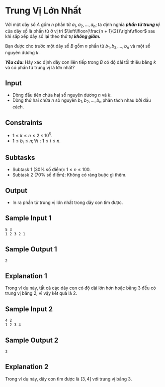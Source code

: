 # Trung Vị Lớn Nhất

Với một dãy số $A$ gồm $n$ phần tử $a_1, a_2, \dots, a_n;$ ta định nghĩa ***phần tử trung vị*** của dãy số là phần tử ở vị trí $\left\lfloor{\frac{n + 1}{2}}\right\rfloor$ sau khi sắp xếp dãy số lại theo thứ tự ***không giảm.***

Bạn được cho trước một dãy số $B$ gồm $n$ phần tử $b_1, b_2, \dots, b_n$ và một số nguyên dương $k$. 

***Yêu cầu:*** Hãy xác định dãy con liên tiếp trong $B$ có độ dài tối thiểu bằng $k$ và có phần tử trung vị là lớn nhất?

## Input

- Dòng đầu tiên chứa hai số nguyên dương $n$ và $k$.
- Dòng thứ hai chứa $n$ số nguyên $b_1, b_2, \dots, b_n$ phân tách nhau bởi dấu cách.

## Constraints

- $1 \le k \le n \le 2 \times 10^5$.
- $1 \le b_i \le n; \forall i: 1 \le i \le n$.

## Subtasks

- Subtask $1$ ($30\%$ số điểm): $1 \le n \le 100$.
- Subtask $2$ ($70\%$ số điểm): Không có ràng buộc gì thêm.

## Output

- In ra phần tử trung vị lớn nhất trong dãy con tìm được.

## Sample Input 1

```
5 3
1 2 3 2 1
```

## Sample Output 1

```
2
```

## Explanation 1

Trong ví dụ này, tất cả các dãy con có độ dài lớn hơn hoặc bằng $3$ đều có trung vị bằng $2,$ vì vậy kết quả là $2$.

## Sample Input 2

```
4 2
1 2 3 4
```

## Sample Output 2

```
3
```

## Explanation 2

Trong ví dụ này, dãy con tìm được là $[3, 4]$ với trung vị bằng $3$.

